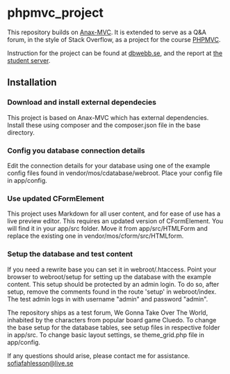 # phpmvc_project

This repository builds on [Anax-MVC](https://github.com/mosbth/Anax-MVC). 
It is extended to serve as a Q&A forum, in the style of Stack Overflow, as a project for the course [PHPMVC](http://dbwebb.se/phpmvc/).

Instruction for the project can be found at [dbwebb.se](http://dbwebb.se/phpmvc/kmom10), and the report at [the student server](http://www.student.bth.se/~Sofa15/dbwebb-kurser/phpmvc/kmom10/Anax-MVC/webroot/report).

## Installation

### Download and install external dependecies
This project is based on Anax-MVC which has external dependencies. Install these using composer and the composer.json file in the base directory.

### Config you database connection details
Edit the connection details for your database using one of the example config files found in vendor/mos/cdatabase/webroot. Place your config file in app/config.

### Use updated CFormElement
This project uses Markdown for all user content, and for ease of use has a live preview editor. This requires an updated version of CFormElement. You will find it in your app/src folder. Move it from app/src/HTMLForm and replace the existing one in vendor/mos/cform/src/HTMLform.

### Setup the database and test content
If you need a rewrite base you can set it in webroot/.htaccess. Point your browser to webroot/setup for setting up the database with the example content. This setup should be protected by an admin login. To do so, after setup, remove the comments found in the route 'setup' in webroot/index. The test admin logs in with username "admin" and password "admin".

The repository ships as a test forum, We Gonna Take Over The World, inhabited by the characters from popular board game Cluedo. To change the base setup for the database tables, see setup files in respective folder in app/src. To change basic layout settings, se theme_grid.php file in app/config.


If any questions should arise, please contact me for assistance.
sofiafahlesson@live.se

